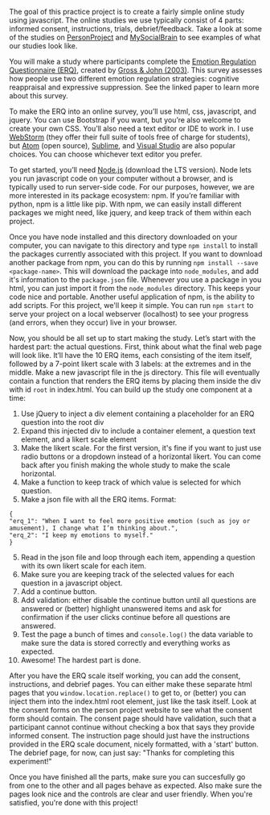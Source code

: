 The goal of this practice project is to create a fairly simple online study using javascript. 
The online studies we use typically consist of 4 parts: 
informed consent, instructions, trials, debrief/feedback. 
Take a look at some of the studies on [PersonProject](https://personproject-staging.herokuapp.com/) 
and [MySocialBrain](https://mysocialbrain.org/) to see examples of what our studies look like.

You will make a study where participants complete the 
[Emotion Regulation Questionnaire (ERQ)](https://spl.stanford.edu/sites/default/files/english_0.pdf), 
created by [Gross & John (2003)](https://s3.amazonaws.com/academia.edu.documents/30501352/2003_gross-john_jpsp.pdf?AWSAccessKeyId=AKIAIWOWYYGZ2Y53UL3A&Expires=1529094329&Signature=BLyosIv8XeJgtEgmFKNmV%2BaSAhc%3D&response-content-disposition=inline%3B%20filename%3DIndividual_differences_in_two_emotion_re.pdf). 
This survey assesses how people use two different 
emotion regulation strategies: cognitive reappraisal and expressive suppression. 
See the linked paper to learn more about this survey.

To make the ERQ into an online survey, you’ll use html, css, javascript, and jquery. 
You can use Bootstrap if you want, but you’re also welcome to create your own CSS. 
You’ll also need a text editor or IDE to work in. 
I use [WebStorm](https://www.jetbrains.com/webstorm/) (they offer their full suite of tools free of charge for students), 
but [Atom](https://atom.io/) (open source), [Sublime](https://www.sublimetext.com/), 
and [Visual Studio](https://code.visualstudio.com/) are also popular choices. 
You can choose whichever text editor you prefer.

To get started, you’ll need [Node.js](https://nodejs.org/en/) (download the LTS version). 
Node lets you run javascript code on your computer without a browser, 
and is typically used to run server-side code. For our purposes, however, 
we are more interested in its package ecosystem: npm. 
If you’re familiar with python, npm is a little like pip. 
With npm, we can easily install different packages we might need, like jquery, 
and keep track of them within each project.

Once you have node installed and this directory downloaded on your computer,
you can navigate to this directory and type `npm install` to install the packages
currently associated with this project. If you want to download another package
from npm, you can do this by running `npm install --save <package-name>`. This will
download the package into `node_modules`, and add it's information to the `package.json`
file. Whenever you use a package in you html, you can just import it from the 
`node_modules` directory. This keeps your code nice and portable. Another useful
application of npm, is the ability to add scripts. For this project, we'll keep it simple.
You can run `npm start` to serve your project on a local webserver (localhost) to
see your progress (and errors, when they occur) live in your browser.

Now, you should be all set up to start making the study. 
Let’s start with the hardest part: the actual questions. 
First, think about what the final web page will look like. 
It’ll have the 10 ERQ items, each consisting of the item itself, followed by a
7-point likert scale with 3 labels: at the extremes and in the middle.
Make a new javascript file in the js directory. This file will eventually contain
a function that renders the ERQ items by placing them inside the div with id `root`
in index.html. You can build up the study one component at a time:

1. Use jQuery to inject a div element containing a placeholder for an ERQ question into the root div
2. Expand this injected div to include a container element, a question text element, and a likert scale element
3. Make the likert scale. For the first version, it's fine if you want to just use
radio buttons or a dropdown instead of a horizontal likert. You can come back after
you finish making the whole study to make the scale horizontal.
4. Make a function to keep track of which value is selected for which question.
5. Make a json file with all the ERQ items. Format: 
```
{
"erq_1": "When I want to feel more positive emotion (such as joy or amusement), I change what I’m thinking about.",
"erq_2": "I keep my emotions to myself."
}
```
5. Read in the json file and loop through each item, appending a question with its
own likert scale for each item.
6. Make sure you are keeping track of the selected values for each question in a
javascript object.
7. Add a continue button.
8. Add validation: either disable the continue button until all questions are answered
or (better) highlight unanswered items and ask for confirmation if the user clicks
continue before all questions are answered.
9. Test the page a bunch of times and `console.log()` the data variable to make sure
the data is stored correctly and everything works as expected.
10. Awesome! The hardest part is done.

After you have the ERQ scale itself working, you can add the consent, instructions,
and debrief pages. You can either make these separate html pages that you `window.location.replace()`
to get to, or (better) you can inject them into the index.html root element, just
like the task itself. Look at the consent forms on the person project website to
see what the consent form should contain. The consent page should have validation, such that a participant cannot
continue without checking a box that says they provide informed consent.
The instruction page should just have the instructions provided in the ERQ 
scale document, nicely formatted, with a 'start' button.  The debrief
page, for now, can just say: "Thanks for completing this experiment!"
 
Once you have finished all the parts, make sure you can succesfully go from one to
the other and all pages behave as expected. Also make sure the pages look nice and
the controls are clear and user friendly. When you're satisfied, you're done with this project!